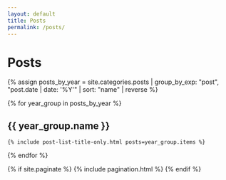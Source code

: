 ```yaml
---
layout: default
title: Posts
permalink: /posts/
---
```


<div class="posts">
  <h1 class="page-title">Posts</h1>
  
  {% assign posts_by_year = site.categories.posts | group_by_exp: "post", "post.date | date: '%Y'" | sort: "name" | reverse %}
  
  {% for year_group in posts_by_year %}
  <div class="posts-year">
    <h2>{{ year_group.name }}</h2>
    
    {% include post-list-title-only.html posts=year_group.items %}
  </div>
  {% endfor %}
  
  {% if site.paginate %}
    {% include pagination.html %}
  {% endif %}
</div>
